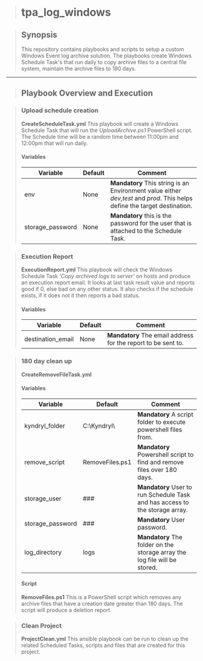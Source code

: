 ># tpa_log_windows
>

>## Synopsis
>This repository contains playbooks and scripts to setup a custom Windows Event log archive solution. The playbooks create Windows Schedule Task's that run daily to copy archive files to a central file system, maintain the archive files to 180 days. 
---

>## Playbook Overview and Execution

>
>### Upload schedule creation 
>**CreateScheduleTask.yml** This playbook will create a Windows Schedule Task that will run the *UploadArchive.ps1* PowerShell script. The Schedule time will be a random time between 11:00pm and 12:00pm that will run daily. 
>#### Variables
>| Variable | Default  | Comment |
>| --- | ---  | --- |
>| env | None | **Mandatory** This string is an Environment value either *dev*,*test* and *prod*. This helps define the target destination.
>| storage_password | None | **Mandatory** this is the password for the user that is attached to the Schedule Task. 

>### Execution Report
>**ExecutionReport.yml** This playbook will check the Windows Schedule Task *'Copy archived logs to server'* on hosts and produce an execution report email. It looks at last task result value and reports good if 0, else bad on any other status. It also checks if the schedule exists, if it does not it then reports a bad status.
>#### Variables
>| Variable | Default  | Comment |
>| --- | ---  | --- |
>| destination_email | None | **Mandatory** The email address for the report to be sent to.

>### 180 day clean up
>**CreateRemoveFileTask.yml**
>#### Variables
>| Variable | Default  | Comment |
>| --- | ---  | --- |
>| kyndryl_folder | C:\Kyndryl\ | **Mandatory** A script folder to execute powershell files from. |
>| remove_script | RemoveFiles.ps1 | **Mandatory** Powershell script to find and remove files over 180 days.|
>| storage_user | ###  | **Mandatory** User to run Schedule Task and has access to the storage array.|
>| storage_password | ###| **Mandatory** User password.|
>| log_directory | logs | **Mandatory** The folder on the storage array the log file will be stored.|
>#### Script
>**RemoveFiles.ps1** This is a PowerShell script which removes any archive files that have a creation date greater than 180 days. The script will produce a deletion report.

<!-- >| storage_password | None | **Mandatory** This password string is required to create the creditals for running this upload process. -->
>### Clean Project
>**ProjectClean.yml** This ansible playbook can be run to clean up the related Scheduled Tasks, scripts and files that are created for this project.

